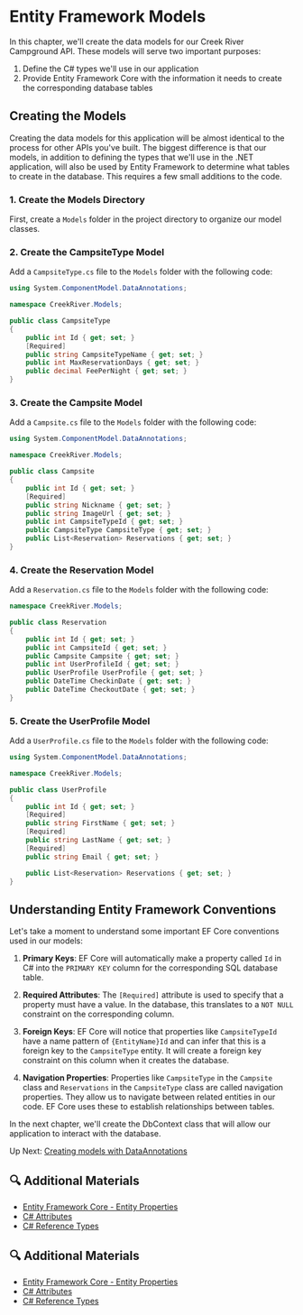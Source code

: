 # Entity Framework Models

In this chapter, we'll create the data models for our Creek River Campground API. These models will serve two important purposes:

1. Define the C# types we'll use in our application
2. Provide Entity Framework Core with the information it needs to create the corresponding database tables

## Creating the Models

Creating the data models for this application will be almost identical to the process for other APIs you've built. The biggest difference is that our models, in addition to defining the types that we'll use in the .NET application, will also be used by Entity Framework to determine what tables to create in the database. This requires a few small additions to the code.

### 1. Create the Models Directory

First, create a `Models` folder in the project directory to organize our model classes.

### 2. Create the CampsiteType Model

Add a `CampsiteType.cs` file to the `Models` folder with the following code:

```csharp
using System.ComponentModel.DataAnnotations;

namespace CreekRiver.Models;

public class CampsiteType
{
    public int Id { get; set; }
    [Required]
    public string CampsiteTypeName { get; set; }
    public int MaxReservationDays { get; set; }
    public decimal FeePerNight { get; set; }
}
```

### 3. Create the Campsite Model

Add a `Campsite.cs` file to the `Models` folder with the following code:

```csharp
using System.ComponentModel.DataAnnotations;

namespace CreekRiver.Models;

public class Campsite
{
    public int Id { get; set; }
    [Required]
    public string Nickname { get; set; }
    public string ImageUrl { get; set; }
    public int CampsiteTypeId { get; set; }
    public CampsiteType CampsiteType { get; set; }
    public List<Reservation> Reservations { get; set; }
}
```

### 4. Create the Reservation Model

Add a `Reservation.cs` file to the `Models` folder with the following code:

```csharp
namespace CreekRiver.Models;

public class Reservation
{
    public int Id { get; set; }
    public int CampsiteId { get; set; }
    public Campsite Campsite { get; set; }
    public int UserProfileId { get; set; }
    public UserProfile UserProfile { get; set; }
    public DateTime CheckinDate { get; set; }
    public DateTime CheckoutDate { get; set; }
}
```

### 5. Create the UserProfile Model

Add a `UserProfile.cs` file to the `Models` folder with the following code:

```csharp
using System.ComponentModel.DataAnnotations;

namespace CreekRiver.Models;

public class UserProfile
{
    public int Id { get; set; }
    [Required]
    public string FirstName { get; set; }
    [Required]
    public string LastName { get; set; }
    [Required]
    public string Email { get; set; }

    public List<Reservation> Reservations { get; set; }
}
```

## Understanding Entity Framework Conventions

Let's take a moment to understand some important EF Core conventions used in our models:

1. **Primary Keys**: EF Core will automatically make a property called `Id` in C# into the `PRIMARY KEY` column for the corresponding SQL database table.

2. **Required Attributes**: The `[Required]` attribute is used to specify that a property must have a value. In the database, this translates to a `NOT NULL` constraint on the corresponding column.

3. **Foreign Keys**: EF Core will notice that properties like `CampsiteTypeId` have a name pattern of `{EntityName}Id` and can infer that this is a foreign key to the `CampsiteType` entity. It will create a foreign key constraint on this column when it creates the database.

4. **Navigation Properties**: Properties like `CampsiteType` in the `Campsite` class and `Reservations` in the `CampsiteType` class are called navigation properties. They allow us to navigate between related entities in our code. EF Core uses these to establish relationships between tables.

In the next chapter, we'll create the DbContext class that will allow our application to interact with the database.

Up Next: [Creating models with DataAnnotations](./creek-river-data-annotations.md)

## 🔍 Additional Materials

- [Entity Framework Core - Entity Properties](https://docs.microsoft.com/en-us/ef/core/modeling/entity-properties)
- [C# Attributes](https://learn.microsoft.com/en-us/dotnet/csharp/advanced-topics/reflection-and-attributes/)
- [C# Reference Types](https://learn.microsoft.com/en-us/dotnet/csharp/language-reference/keywords/reference-types)

## 🔍 Additional Materials

- [Entity Framework Core - Entity Properties](https://docs.microsoft.com/en-us/ef/core/modeling/entity-properties)
- [C# Attributes](https://learn.microsoft.com/en-us/dotnet/csharp/advanced-topics/reflection-and-attributes/)
- [C# Reference Types](https://learn.microsoft.com/en-us/dotnet/csharp/language-reference/keywords/reference-types)